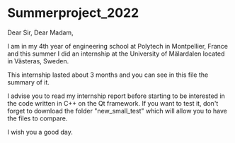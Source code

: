 # Summerproject_2022

Dear Sir, Dear Madam,

I am in my 4th year of engineering school at Polytech in Montpellier, France and this summer I did an internship at the University of Mälardalen located in Västeras, Sweden.

This internship lasted about 3 months and you can see in this file the summary of it.

I advise you to read my internship report before starting to be interested in the code written in C++ on the Qt framework. If you want to test it, don't forget to download the folder "new_small_test" which will allow you to have the files to compare.

I wish you a good day.
